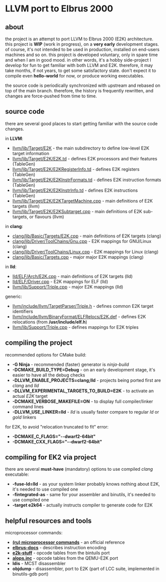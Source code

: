 LLVM port to Elbrus 2000
========================

about
-----

the project is an attempt to port LLVM to Elbrus 2000 (E2K) architecture.
this project is **WIP** (work in progress), on a **very early** development stages.
of course, it's not intended to be used in production, installed on end-users machines and so on.
this project is developed voluntary, only in spare time and when I am in good mood.
in other words, it's a hobby side-project I develop for fun to get familiar with both LLVM and E2K.
therefore, it may take months, if not years, to get some satisfactory state.
don't expect it to compile even **hello-world** for now, or produce working executables.

the source code is periodically synchronized with upstream and rebased on top of the main branch.
therefore, the history is frequently rewritten, and changes are force-pushed from time to time.

source code
-----------

there are several good places to start getting familiar with the source code changes.

in **LLVM**:
- [llvm/lib/Target/E2K](llvm/lib/Target/E2K) - the main subdirectory to define low-level E2K target information
- [llvm/lib/Target/E2K/E2K.td](llvm/lib/Target/E2K/E2K.td) - defines E2K processors and their features (TableGen)
- [llvm/lib/Target/E2K/E2KRegisterInfo.td](llvm/lib/Target/E2K/E2KRegisterInfo.td) - defines E2K registers (TableGen)
- [llvm/lib/Target/E2K/E2KInstrFormats.td](llvm/lib/Target/E2K/E2KInstrFormats.td) - defines E2K instruction formats (TableGen)
- [llvm/lib/Target/E2K/E2KInstrInfo.td](llvm/lib/Target/E2K/E2KInstrInfo.td) - defines E2K instructions (TableGen)
- [llvm/lib/Target/E2K/E2KTargetMachine.cpp](llvm/lib/Target/E2K/E2KTargetMachine.cpp) - main definitions of E2K targets (llvm)
- [llvm/lib/Target/E2K/E2KSubtarget.cpp](llvm/lib/Target/E2K/E2KSubtarget.cpp) - main definitions of E2K sub-targets, or flavours (llvm)

in **clang**:
- [clang/lib/Basic/Targets/E2K.cpp](clang/lib/Basic/Targets/E2K.cpp) - main definitions of E2K targets (clang)
- [clang/lib/Driver/ToolChains/Gnu.cpp](clang/lib/Driver/ToolChains/Gnu.cpp) - E2K mappings for GNU/Linux (clang)
- [clang/lib/Driver/ToolChains/Linux.cpp](clang/lib/Driver/ToolChains/Linux.cpp) - E2K mappings for Linux (clang)
- [clang/lib/Basic/Targets.cpp](clang/lib/Basic/Targets.cpp) - major major E2K mappings (clang)

in **lld**:
- [lld/ELF/Arch/E2K.cpp](lld/ELF/Arch/E2K.cpp) - main definitions of E2K targets (lld)
- [lld/ELF/Driver.cpp](lld/ELF/Driver.cpp) - E2K mappings for ELF (lld)
- [llvm/lib/Support/Triple.cpp](llvm/lib/Support/Triple.cpp) - major E2K mappings (lld)

generic:
- [llvm/include/llvm/TargetParser/Triple.h](llvm/include/llvm/TargetParser/Triple.h) - defines common E2K target identifiers
- [llvm/include/llvm/BinaryFormat/ELFRelocs/E2K.def](llvm/include/llvm/BinaryFormat/ELFRelocs/E2K.def) - defines E2K relocations (from **/usr/include/elf.h**)
- [llvm/lib/Support/Triple.cpp](llvm/lib/Support/Triple.cpp) - defines mappings for E2K triples

compiling the project
---------------------

recommended options for CMake build:
- **-G Ninja** - recommended (faster) generator is *ninja-build*
- **-DCMAKE_BUILD_TYPE=Debug** - on an early development stage, it's easier to have all the debug checks
- **-DLLVM_ENABLE_PROJECTS=clang;lld** - projects being ported first are *clang* and *lld*
- **-DLLVM_EXPERIMENTAL_TARGETS_TO_BUILD=E2K** - to activate an actual *E2K* target
- **-DCMAKE_VERBOSE_MAKEFILE=ON** - to display full compiler/linker command lines
- **-DLLVM_USE_LINKER=lld** - *lld* is usually faster compare to regular *ld* or *gold* linkers

for E2K, to avoid "relocation truncated to fit" error:

- **-DCMAKE_C_FLAGS="--dwarf2-64bit"**
- **-DCMAKE_CXX_FLAGS="--dwarf2-64bit"**

compiling for EK2 via project
-----------------------------

there are several **must-have** (mandatory) options to use compiled *clang* executable:

- **-fuse-ld=lld** - as your system linker probably knows nothing about E2K, it's needed to use compiled one
- **-fintegrated-as** - same for your assembler and binutils, it's needed to use compiled one
- **-target e2k64** - actually instructs compiler to generate code for E2K

helpful resources and tools
---------------------------

microprocessor commands:

- [**(ru) microprocessor commands**](http://ftp.altlinux.org/pub/people/mike/elbrus/docs/elbrus_prog/html/chapter10.html) - an official reference
- [**elbrus-docs**](https://github.com/nrdmn/elbrus-docs) - describes instruction encoding
- [**e2k-stuff**](https://github.com/OpenE2K/binutils-gdb/tree/binutils-mcst/opcodes/e2k-stuff) - opcode tables from the bintuils port
- [**alops.inc**](https://github.com/OpenE2K/qemu-e2k/blob/e2k/target/e2k/alops.inc) - opcode tables from the QEMU-E2K port
- **ldis** - MCST disassembler
- **objdump** - disassembler, port to E2K (part of LCC suite, implemented in binutils-gdb port)
